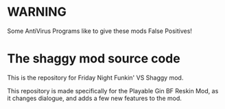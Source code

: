 # WARNING

Some AntiVirus Programs like to give these mods False Positives!

# The shaggy mod source code

This is the repository for Friday Night Funkin' VS Shaggy mod.

This repository is made specifically for the Playable Gin BF Reskin Mod, as it changes dialogue, and adds a few new features to the mod.
